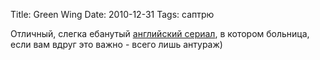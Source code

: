 Title: Green Wing
Date: 2010-12-31
Tags: саптрю

<div class="text"><p>Отличный, слегка ебанутый <a href="http://www.imdb.com/title/tt0423661/">английский сериал</a>, в котором больница, если вам вдруг это важно - всего лишь антураж)</p></div>